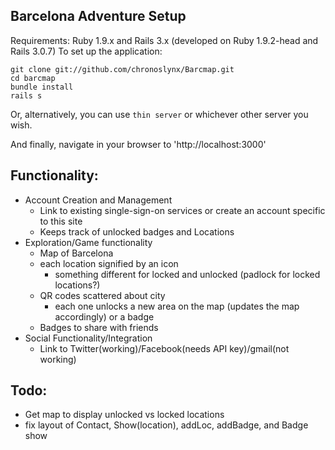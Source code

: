 Barcelona Adventure
Setup
-------------------
Requirements:
Ruby 1.9.x and Rails 3.x (developed on Ruby 1.9.2-head and Rails 3.0.7)
To set up the application:

```
git clone git://github.com/chronoslynx/Barcmap.git   
cd barcmap
bundle install
rails s
```    

Or, alternatively, you can use `thin server` or whichever other server you wish.

And finally, navigate in your browser to 'http://localhost:3000'

Functionality:
-------------------
  - Account Creation and Management
    + Link to existing single-sign-on services or create an account specific to this site
    + Keeps track of unlocked badges and Locations
  - Exploration/Game functionality
    + Map of Barcelona
    + each location signified by an icon
      - something different for locked and unlocked (padlock for locked locations?)
    + QR codes scattered about city
      - each one unlocks a new area on the map (updates the map accordingly) or a badge
    + Badges to share with friends
  - Social Functionality/Integration
    + Link to Twitter(working)/Facebook(needs API key)/gmail(not working)
    
Todo:
-------------------
  - Get map to display unlocked vs locked locations
  - fix layout of Contact, Show(location), addLoc, addBadge, and Badge show